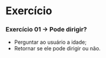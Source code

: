 # Exercício

### Exercício 01 -> Pode dirigir?

* Perguntar ao usuário a idade;
* Retornar se ele pode dirigir ou não.

